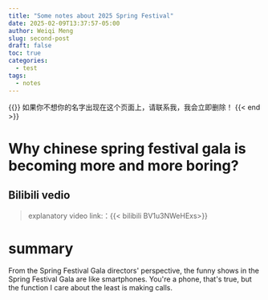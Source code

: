 ```yaml
---
title: "Some notes about 2025 Spring Festival"
date: 2025-02-09T13:37:57-05:00
author: Weiqi Meng
slug: second-post
draft: false
toc: true
categories:
  - test
tags:
  - notes
---
```


{{<block class="caution" >}}
如果你不想你的名字出现在这个页面上，请联系我，我会立即删除！
{{< end >}}






# Why chinese spring festival gala is becoming more and more boring?

## Bilibili vedio

> explanatory video link:：{{< bilibili  BV1u3NWeHExs>}}



# summary

From the Spring Festival Gala directors' perspective, the funny shows in the Spring Festival Gala are like smartphones. You're a phone, that's true, but the function I care about the least is making calls. 

